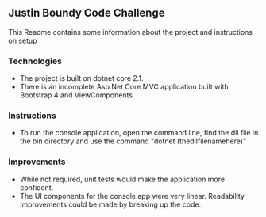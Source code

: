 ## Justin Boundy Code Challenge ##

This Readme contains some information about the project and instructions on setup

### Technologies ###

- The project is built on dotnet core 2.1. 
- There is an incomplete Asp.Net Core MVC application built with Bootstrap 4 and ViewComponents

### Instructions ###
- To run the console application, open the command line, find the dll file in the bin directory and use the command "dotnet (thedllfilenamehere)"

### Improvements ###
- While not required, unit tests would make the application more confident.
- The UI components for the console app were very linear. Readability improvements could be made by breaking up the code.